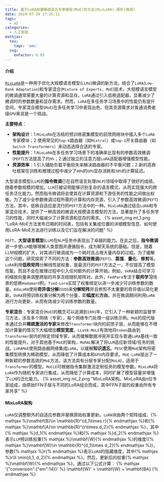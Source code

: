 ```yaml
---
title: 基于LoRA构建稀疏混合专家模型(MoE)的方法(MixLoRA)-探析(微调)
date: 2024-07-29 17:25:11
tags:
  - AI
categories:
  - 人工智能
mathjax:
  tex:
    tags: 'ams'
  svg:
    exFactor: 0.03
---
```


#### 介绍

[`MixLoRA`](https://arxiv.org/pdf/2404.15159v2)是一种用于优化大规模语言模型(`LLMs`)微调的新方法，结合了`LoRA`(`Low-Rank Adaptation`)和专家混合(`Mixture of Experts, MoE`)技术。大规模语言模型的微调通常需要大量的计算资源和显存。`LoRA`通过引入低秩适配器，显著减少了微调时的参数数量和显存需求。然而，`LoRA`在多任务学习场景中的性能仍有提升空间。专家混合模型(`MoE`)在多任务学习中表现出色，但其资源需求对普通消费者级`GPU`来说是一个挑战。
<!-- more -->

**主要特点**：
- **架构设计**：1.`MixLoRA`在冻结的预训练密集模型的前馈网络块中插入多个`LoRA`专家模块；2.使用常见的`top-k`路由器（如`Mixtral`）或`top-1`开关路由器（如`Switch Transformers`）来动态选择合适的专家。
- **性能提升**：1.`MixLoRA`在多任务学习场景下的准确率比现有的参数高效微调(`PEFT`)方法提高了约`9%`；2.通过独立的注意力层`LoRA`适配器增强模型性能。
- **资源效率**：1.引入辅助负载平衡损失来解决路由器的不平衡问题；2.新的高吞吐框架在训练和推理过程中减少了`40%`的`GPU`显存消耗和`30%`的计算延迟。

大型语言模型(`LLM`)的**指令微调**已在自然语言处理(`NLP`)领域中取得了很好的成绩。随着参数规模的增加，`LLM`已被证明能够识别复杂的语言模式，从而实现强大的跨任务泛化能力。然而指令微调将会使其在计算资源和下游任务的性能之间做出权衡。为了减少全参数微调过程所需的计算和内存资源，引入了参数高效微调(`PEFT`)方法，其中，低秩自适应是流行的`PEFT`方法中的一种。`MixLoRA`通过结合`LoRA`和专家混合技术，提供了一种高效的微调大规模语言模型的方法，显著提升了多任务学习的性能，同时大幅减少了计算资源和显存的需求。
{% asset_img ml_1.png  "LoRA-MoE方法发布日期的时间表，包括有关集成位置的详细模型信息、如何使用LoRA-MoE方法进行训练以及它们旨在解决的问题" %}

`PEFT`，**大型语言模型**(`LLM`)在`NLP`任务中表现出了卓越的能力。在此之后，**指令微调**进一步使`LLM`能够理解人类意图并遵循指令，成为聊天系统的基础。但是，随着LLM规模的扩大，对其进行微调成为一个耗时且占用大量内存的过程。为了缓解这个问题，研究探索了不同的方法：**参数高效微调**(`PEFT`)、**蒸馏**、**量化**、**修剪**等。`LoRA`利用**低秩矩阵**分解线性层权重，是最流行的`PEFT`方法之一，不仅提高了模型性能，而且不会在推理过程中引入任何额外的计算开销。例如，`VeRA`结合可学习的缩放向量来调整跨层的共享冻结随机矩阵对。此外，`FedPara`专注于**联邦学习**场景的低秩`Hadamard`积。`Tied-Lora`实现了权重绑定以进一步减少可训练参数的数量。`AdaLoRA`使用**奇异值分解**(`SVD`)来**分解矩阵**并且修剪不太重要的奇异值以简化更新。`DoRA`将预训练权重分解为两个分量，即**幅度**和**方向**，并在微调期间利用`LoRA`进行方向更新，从而有效减少可训练参数的数量。

**专家混合**：专家混合(`MoE`)的概念可以追溯到`1991`年，它引入了一种新颖的监督学习方法，涉及多个网络（专家），每个网络专门处理一组训练示例。`MoE`的现代版本通过合并**稀疏激活的专家**来修改`Transformer`块内的前馈子层，从而能够在不增加计算量的情况下大幅增加**模型宽度**。`LLaVA-MoLE`有效地将`token`路由到`Transformer`层内的特定领域专家，从而缓解数据冲突并实现与普通`LoRA`基线一致的性能提升。对于其他基于`MoE`的架构，`MoRAL`解决了将`LLM`适应新领域/任务的挑战。`LoRAMoE`使用路由器网络集成`LoRA`，以缓解**知识遗忘**。`PESC`使用`MoE`架构将密集模型转换为稀疏模型，从而降低了计算成本和`GPU`内存要求。`MoE-LoRA`提出了一种新颖的参数高效的`MoE`方法，该方法具有分层专家分配(`MoLA`)，适用于`Transformer`的模型。`MoCLE`可根据指令集群激活定制任务的模型参数。`MixLoRA`将`LoRA`作为随机专家进行集成，从而降低了计算成本，同时扩展了模型容量并增强了`LLM`的泛化能力。
{% asset_img ml_2.png  "MixLoRA架构。MixLoRA由n位专家组成，由原始FFN子层与不同的LoRA组合而成，其中FFN子层的权重由所有专家共享" %}

#### MixLoRA架构

`LoRA`仅调整额外的自适应参数并替换原始权重更新。`LoRA`块由两个矩阵组成，{% mathjax %}\mathbf{B}\in \mathbb{R}^{d_1\times r}{% endmathjax %}和{% mathjax %}\mathbf{A}\in \mathbb{R}^{r\times d_2}{% endmathjax %}，其中{% mathjax %}d_1{% endmathjax %}和{% mathjax %}d_2{% endmathjax %}表示`LLM`预训练权重{% mathjax %}\mathbf{W}{% endmathjax %}的维度({% mathjax %}\mathbf{W}\in \mathbb{R}^{d_1\times d_2}{% endmathjax %})，参数{% mathjax %}r{% endmathjax %}表示`LoRA`的隐藏维度，其中{% mathjax %}r\ll \min(d_1, d_2){% endmathjax %}。然后，更新后的权重{% mathjax %}\mathbf{W}{% endmathjax %}，通过以下公式计算：
{% mathjax '{"conversion":{"em":14}}' %}
\mathbf{W}' = \mathbf{W} + \mathbf{BA}
{% endmathjax %}
